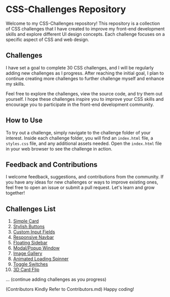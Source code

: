 # CSS-Challenges Repository

Welcome to my CSS-Challenges repository! This repository is a collection of CSS challenges that I have created to improve my front-end development skills and explore different UI design concepts. Each challenge focuses on a specific aspect of CSS and web design.

## Challenges

I have set a goal to complete 30 CSS challenges, and I will be regularly adding new challenges as I progress. After reaching the initial goal, I plan to continue creating more challenges to further challenge myself and enhance my skills.

Feel free to explore the challenges, view the source code, and try them out yourself. I hope these challenges inspire you to improve your CSS skills and encourage you to participate in the front-end development community.

## How to Use

To try out a challenge, simply navigate to the challenge folder of your interest. Inside each challenge folder, you will find an `index.html` file, a `styles.css` file, and any additional assets needed. Open the `index.html` file in your web browser to see the challenge in action.

## Feedback and Contributions

I welcome feedback, suggestions, and contributions from the community. If you have any ideas for new challenges or ways to improve existing ones, feel free to open an issue or submit a pull request. Let's learn and grow together!

## Challenges List

1. [Simple Card](CSS-Card)
2. [Stylish Buttons](challenge-2)
3. [Custom Input Fields](challenge-3)
4. [Responsive Navbar](challenge-4)
5. [Floating Sidebar](challenge-5)
6. [Modal/Popup Window](challenge-6)
7. [Image Gallery](challenge-7)
8. [Animated Loading Spinner](challenge-8)
9. [Toggle Switches](challenge-9)
10. [3D Card Flip](challenge-10)

... (continue adding challenges as you progress)

(Contributors Kindly Refer to Contributors.md)
Happy coding!
